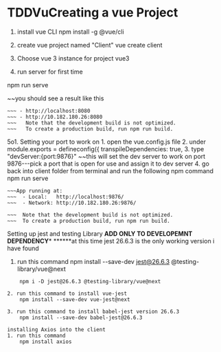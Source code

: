 # TDDVuCreating a vue Project
1. install vue CLI
npm install -g @vue/cli

2. create vue project named "Client"
vue create client

3. Choose vue 3 instance for project
 vue3

4. run server for first time

npm run serve

~~you should see a result like this

~~~App running at:
~~~ - http://localhost:8080
~~~ - http://10.182.180.26:8080
~~~   Note that the development build is not optimized.
~~~   To create a production build, run npm run build.

~~~~~~~~~~~~~~~~~~~~~~~~~~~~~~~~~~~~~~~~~~~~~~~~~~~~~~~~~

5o1. Setting your port to work on
	1. open the vue.config.js file
	2. under module.exports = defineconfig({ 
		transpileDependencies: true,
	3. type "devServer:{port:9876}"
	~~this will set the dev server to work on port 9876---pick a port that is open for use and assign it to dev server
	4. go back into client folder from terminal and run the following npm command
		npm run serve
~~~you should see a result like this
~~~App running at:
~~~  - Local:   http://localhost:9876/ 
~~~  - Network: http://10.182.180.26:9876/

~~~  Note that the development build is not optimized.
~~~  To create a production build, run npm run build.
~~~~~~~~~~~~~~~~~~~~~~~~~~~~~~~~~~~~~~~~~~~~~~~~~~~~~~~~

Setting up jest and testing Library
******ADD ONLY TO DEVELOPEMNT DEPENDENCY*******
******at this time jest 26.6.3 is the only working version i have found
1. run this command
	npm install --save-dev jest@26.6.3 @testing-library/vue@next
~~~~~options short command~~~~~
	npm i -D jest@26.6.3 @testing-library/vue@next

2. run this command to install vue-jest
	npm install --save-dev vue-jest@next

3. run this command to install babel-jest version 26.6.3
	npm install --save-dev babel-jest@26.6.3

installing Axios into the client
1. run this command
	npm install axios